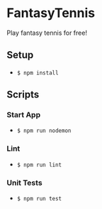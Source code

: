 # FantasyTennis

Play fantasy tennis for free!

## Setup

-   `$ npm install`

## Scripts

### Start App

-   `$ npm run nodemon`

### Lint

-   `$ npm run lint`

### Unit Tests

-   `$ npm run test`
